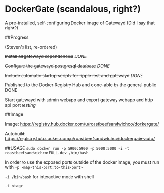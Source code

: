 DockerGate (scandalous, right?)
===============
A pre-installed, self-configuring Docker image of Gatewayd (Did I say that right?)



##Progress

(Steven's list, re-ordered)

~~Install all gatewayd dependencies~~ *DONE*

~~Configure the gatewayd postgresql database~~ *DONE*

~~Include automatic startup scripts for ripple rest and gatewayd~~ *DONE*

~~Published to the Docker Registry Hub and clone-able by the general public~~ DONE

Start gatewayd with admin webapp and export gateway webapp and http api port *testing*



##Image

Image: https://registry.hub.docker.com/u/roastbeefsandwichco/dockergate/

Autobuild: https://registry.hub.docker.com/u/roastbeefsandwichco/dockergate-auto/

##USAGE
```sudo docker run -p 5900:5900 -p 5000:5000 -i -t roastbeefsandwichco:FULL-dev /bin/bash```

In order to use the exposed ports outside of the docker image, you must run with ```-p <map-this-port:to-this-port>```

```-i /bin/bash``` for interactive mode with shell

```-t <tag>``` 

